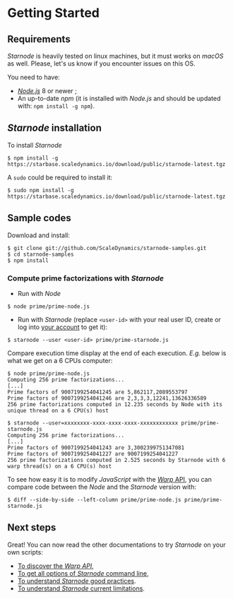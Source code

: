 # Getting Started

## Requirements

_Starnode_ is heavily tested on linux machines, but it must works on _macOS_ as well.
Please, let's us know if you encounter issues on this OS.

You need to have:
- [_Node.js_](https://nodejs.org/en/download/) 8 or newer ;
- An up-to-date _npm_ (it is installed with _Node.js_ and should be
  updated with: `npm install -g npm`).

## _Starnode_ installation

To install _Starnode_

```
$ npm install -g https://starbase.scaledynamics.io/download/public/starnode-latest.tgz
```

A `sudo` could be required to install it:

```
$ sudo npm install -g https://starbase.scaledynamics.io/download/public/starnode-latest.tgz
```

## Sample codes

Download and install:

```
$ git clone git://github.com/ScaleDynamics/starnode-samples.git
$ cd starnode-samples
$ npm install
```

### Compute prime factorizations with _Starnode_

- Run with _Node_
```
$ node prime/prime-node.js
```

- Run with _Starnode_ (replace `<user-id>` with your real user ID, create or log into
[your account](https://www.scaledynamics.io) to get it):
```
$ starnode --user <user-id> prime/prime-starnode.js 
```

Compare execution time display at the end of each execution. _E.g._ below is what we get on
a 6 CPUs computer:

```
$ node prime/prime-node.js 
Computing 256 prime factorizations...
[...]
Prime factors of 9007199254041245 are 5,862117,2089553797
Prime factors of 9007199254041246 are 2,3,3,3,12241,13626336589
256 prime factorizations computed in 12.235 seconds by Node with its unique thread on a 6 CPU(s) host

$ starnode --user=xxxxxxxx-xxxx-xxxx-xxxx-xxxxxxxxxxxx prime/prime-starnode.js 
Computing 256 prime factorizations...
[...]
Prime factors of 9007199254041243 are 3,3002399751347081
Prime factors of 9007199254041227 are 9007199254041227
256 prime factorizations computed in 2.525 seconds by Starnode with 6 warp thread(s) on a 6 CPU(s) host
```

To see how easy it is to modify _JavaScript_ with the
[_Warp_ API](https://www.npmjs.com/warp), you can compare code
between the _Node_ and the _Starnode_ version with:

```
$ diff --side-by-side --left-column prime/prime-node.js prime/prime-starnode.js
```

## Next steps

Great! You can now read the other documentations to try _Starnode_ on your own scripts:

- [To discover the _Warp API_](https://npmjs.com/warp),
- [To get all options of _Starnode_ command line](doc/Cli.md),
- [To understand _Starnode_ good practices](doc/GoodPractices.md).
- [To understand _Starnode_ current limitations](doc/Limitations.md).
